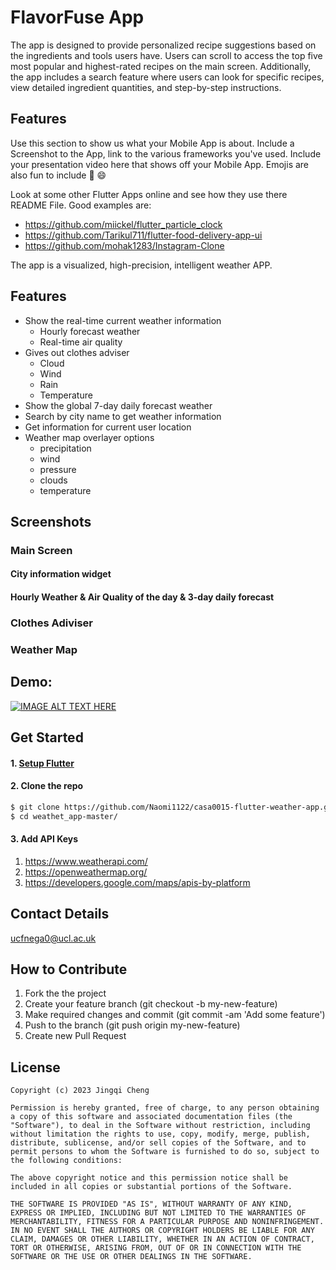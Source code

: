 # FlavorFuse App
The app is designed to provide personalized recipe suggestions based on the ingredients and tools users have. Users can scroll to access the top five most popular and highest-rated recipes on the main screen. Additionally, the app includes a search feature where users can look for specific recipes, view detailed ingredient quantities, and step-by-step instructions.


## Features

Use this section to show us what your Mobile App is about.   Include a Screenshot to the App, link to the various frameworks you've used. Include your presentation video here that shows off your Mobile App.   Emojis are also fun to include 📱 😄

Look at some other Flutter Apps online and see how they use there README File.  Good examples are:

- https://github.com/miickel/flutter_particle_clock
- https://github.com/Tarikul711/flutter-food-delivery-app-ui    
- https://github.com/mohak1283/Instagram-Clone


The app is a visualized, high-precision, intelligent weather APP.

## Features
- Show the real-time current weather information
  - Hourly forecast weather
  - Real-time air quality
- Gives out clothes adviser
  - Cloud
  - Wind
  - Rain
  - Temperature
- Show the global 7-day daily forecast weather
- Search by city name to get weather information
- Get information for current user location
- Weather map overlayer options
  - precipitation
  - wind
  - pressure
  - clouds
  - temperature

## Screenshots

### Main Screen

#### City information widget


#### Hourly Weather & Air Quality of the day & 3-day daily forecast




### Clothes Adiviser

### Weather Map


## Demo:

[![IMAGE ALT TEXT HERE](https://img.youtube.com/vi/jlXBLzwT2Mg/0.jpg)](https://youtu.be/jlXBLzwT2Mg)


## Get Started

#### 1. [Setup Flutter](https://flutter.io/setup/)

#### 2. Clone the repo

```sh
$ git clone https://github.com/Naomi1122/casa0015-flutter-weather-app.git
$ cd weathet_app-master/
```
#### 3. Add API Keys
1. https://www.weatherapi.com/
2. https://openweathermap.org/
3. https://developers.google.com/maps/apis-by-platform

##  Contact Details

ucfnega0@ucl.ac.uk 

## How to Contribute
1. Fork the the project
2. Create your feature branch (git checkout -b my-new-feature)
3. Make required changes and commit (git commit -am 'Add some feature')
4. Push to the branch (git push origin my-new-feature)
5. Create new Pull Request

## License

    Copyright (c) 2023 Jingqi Cheng
    
    Permission is hereby granted, free of charge, to any person obtaining a copy of this software and associated documentation files (the "Software"), to deal in the Software without restriction, including without limitation the rights to use, copy, modify, merge, publish, distribute, sublicense, and/or sell copies of the Software, and to permit persons to whom the Software is furnished to do so, subject to the following conditions:
    
    The above copyright notice and this permission notice shall be included in all copies or substantial portions of the Software.
    
    THE SOFTWARE IS PROVIDED "AS IS", WITHOUT WARRANTY OF ANY KIND, EXPRESS OR IMPLIED, INCLUDING BUT NOT LIMITED TO THE WARRANTIES OF MERCHANTABILITY, FITNESS FOR A PARTICULAR PURPOSE AND NONINFRINGEMENT. IN NO EVENT SHALL THE AUTHORS OR COPYRIGHT HOLDERS BE LIABLE FOR ANY CLAIM, DAMAGES OR OTHER LIABILITY, WHETHER IN AN ACTION OF CONTRACT, TORT OR OTHERWISE, ARISING FROM, OUT OF OR IN CONNECTION WITH THE SOFTWARE OR THE USE OR OTHER DEALINGS IN THE SOFTWARE.
